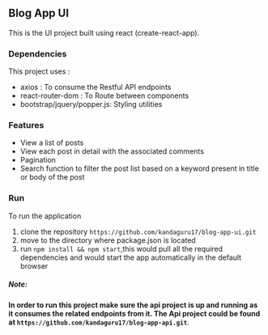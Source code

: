 ## Blog App UI

This is the UI project built using react (create-react-app).

### Dependencies

This project uses :

- axios : To consume the Restful API endpoints
- react-router-dom : To Route between components
- bootstrap/jquery/popper.js: Styling utilities

### Features

- View a list of posts
- View each post in detail with the associated comments
- Pagination
- Search function to filter the post list based on a keyword present in title or body of the post

### Run

To run the application

1. clone the repository `https://github.com/kandaguru17/blog-app-ui.git`
2. move to the directory where package.json is located
3. run `npm install && npm start`,this would pull all the required dependencies and would start the app automatically in the default browser

##### _Note_:

**In order to run this project make sure the api project is up and running as it consumes the related endpoints from it.
The Api project could be found at `https://github.com/kandaguru17/blog-app-api.git`**.
